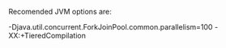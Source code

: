 Recomended JVM options are:

-Djava.util.concurrent.ForkJoinPool.common.parallelism=100 -XX:+TieredCompilation
